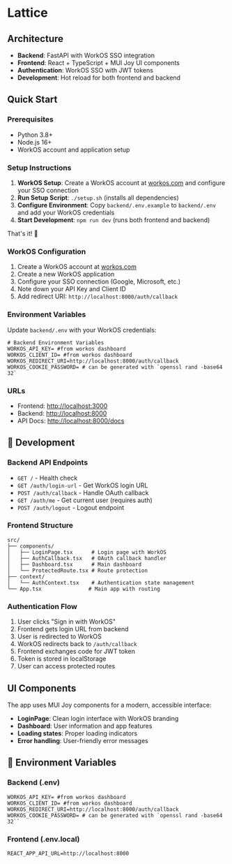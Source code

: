 # Lattice

## Architecture

- **Backend**: FastAPI with WorkOS SSO integration
- **Frontend**: React + TypeScript + MUI Joy UI components
- **Authentication**: WorkOS SSO with JWT tokens
- **Development**: Hot reload for both frontend and backend

## Quick Start

### Prerequisites

- Python 3.8+
- Node.js 16+
- WorkOS account and application setup

### Setup Instructions

1. **WorkOS Setup**: Create a WorkOS account at [workos.com](https://workos.com) and configure your SSO connection
2. **Run Setup Script**: `./setup.sh` (installs all dependencies)
3. **Configure Environment**: Copy `backend/.env.example` to `backend/.env` and add your WorkOS credentials
4. **Start Development**: `npm run dev` (runs both frontend and backend)

That's it! 🎉

### WorkOS Configuration

1. Create a WorkOS account at [workos.com](https://workos.com)
2. Create a new WorkOS application
3. Configure your SSO connection (Google, Microsoft, etc.)
4. Note down your API Key and Client ID
5. Add redirect URI: `http://localhost:8000/auth/callback`

### Environment Variables

Update `backend/.env` with your WorkOS credentials:

```env
# Backend Environment Variables
WORKOS_API_KEY= #from workos dashboard
WORKOS_CLIENT_ID= #from workos dashboard
WORKOS_REDIRECT_URI=http://localhost:8000/auth/callback
WORKOS_COOKIE_PASSWORD= # can be generated with `openssl rand -base64 32`
```

### URLs

- Frontend: <http://localhost:3000>
- Backend: <http://localhost:8000>
- API Docs: <http://localhost:8000/docs>

## 🔧 Development

### Backend API Endpoints

- `GET /` - Health check
- `GET /auth/login-url` - Get WorkOS login URL
- `POST /auth/callback` - Handle OAuth callback
- `GET /auth/me` - Get current user (requires auth)
- `POST /auth/logout` - Logout endpoint

### Frontend Structure

```
src/
├── components/
│   ├── LoginPage.tsx      # Login page with WorkOS
│   ├── AuthCallback.tsx   # OAuth callback handler
│   ├── Dashboard.tsx      # Main dashboard
│   └── ProtectedRoute.tsx # Route protection
├── context/
│   └── AuthContext.tsx    # Authentication state management
└── App.tsx               # Main app with routing
```

### Authentication Flow

1. User clicks "Sign in with WorkOS"
2. Frontend gets login URL from backend
3. User is redirected to WorkOS
4. WorkOS redirects back to `/auth/callback`
5. Frontend exchanges code for JWT token
6. Token is stored in localStorage
7. User can access protected routes

## UI Components

The app uses MUI Joy components for a modern, accessible interface:

- **LoginPage**: Clean login interface with WorkOS branding
- **Dashboard**: User information and app features
- **Loading states**: Proper loading indicators
- **Error handling**: User-friendly error messages

## 📝 Environment Variables

### Backend (.env)
```env
WORKOS_API_KEY= #from workos dashboard
WORKOS_CLIENT_ID= #from workos dashboard
WORKOS_REDIRECT_URI=http://localhost:8000/auth/callback
WORKOS_COOKIE_PASSWORD= # can be generated with `openssl rand -base64 32``
```

### Frontend (.env.local)
```env
REACT_APP_API_URL=http://localhost:8000
```

